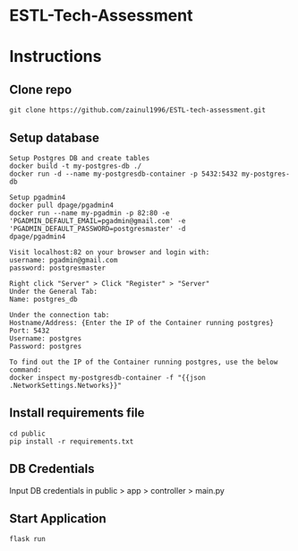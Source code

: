 # ESTL-Tech-Assessment

# Instructions

## Clone repo

```
git clone https://github.com/zainul1996/ESTL-tech-assessment.git
```

## Setup database

```
Setup Postgres DB and create tables
docker build -t my-postgres-db ./
docker run -d --name my-postgresdb-container -p 5432:5432 my-postgres-db

Setup pgadmin4
docker pull dpage/pgadmin4
docker run --name my-pgadmin -p 82:80 -e 'PGADMIN_DEFAULT_EMAIL=pgadmin@gmail.com' -e 'PGADMIN_DEFAULT_PASSWORD=postgresmaster' -d
dpage/pgadmin4

Visit localhost:82 on your browser and login with:
username: pgadmin@gmail.com
password: postgresmaster

Right click "Server" > Click "Register" > "Server"
Under the General Tab:
Name: postgres_db

Under the connection tab:
Hostname/Address: {Enter the IP of the Container running postgres}
Port: 5432
Username: postgres
Password: postgres

To find out the IP of the Container running postgres, use the below command:
docker inspect my-postgresdb-container -f "{{json .NetworkSettings.Networks}}"
```

## Install requirements file

```
cd public
pip install -r requirements.txt
```

## DB Credentials

Input DB credentials in public > app > controller > main.py

## Start Application

```
flask run
```
